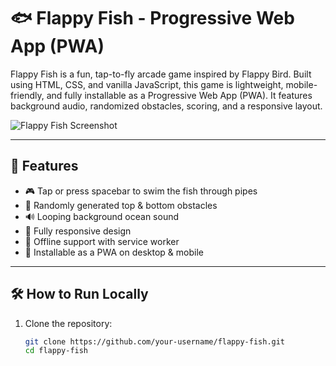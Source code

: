 # 🐟 Flappy Fish - Progressive Web App (PWA)

Flappy Fish is a fun, tap-to-fly arcade game inspired by Flappy Bird. Built using HTML, CSS, and vanilla JavaScript, this game is lightweight, mobile-friendly, and fully installable as a Progressive Web App (PWA). It features background audio, randomized obstacles, scoring, and a responsive layout.

![Flappy Fish Screenshot](screenshot.png) <!-- Replace with actual screenshot if available -->

---

## 🚀 Features

- 🎮 Tap or press spacebar to swim the fish through pipes
- 🧱 Randomly generated top & bottom obstacles
- 🔊 Looping background ocean sound
- 📱 Fully responsive design
- 💾 Offline support with service worker
- 📲 Installable as a PWA on desktop & mobile

---

## 🛠️ How to Run Locally

1. Clone the repository:
   ```bash
   git clone https://github.com/your-username/flappy-fish.git
   cd flappy-fish
